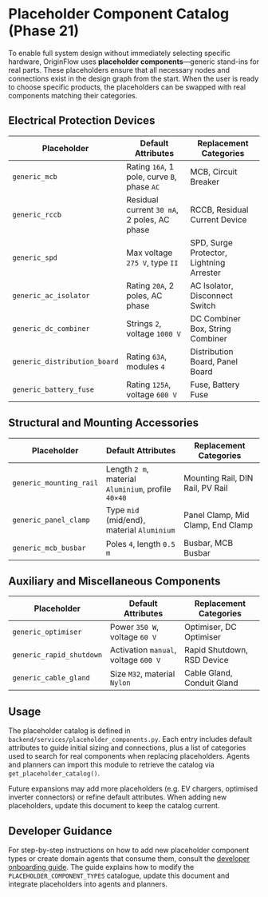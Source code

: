 # Placeholder Component Catalog (Phase 21)

To enable full system design without immediately selecting specific
hardware, OriginFlow uses **placeholder components**—generic stand-ins for
real parts.  These placeholders ensure that all necessary nodes and
connections exist in the design graph from the start.  When the user
is ready to choose specific products, the placeholders can be swapped
with real components matching their categories.

## Electrical Protection Devices

| Placeholder          | Default Attributes                            | Replacement Categories                 |
|---------------------|-----------------------------------------------|----------------------------------------|
| `generic_mcb`       | Rating `16A`, 1 pole, curve `B`, phase `AC`  | MCB, Circuit Breaker                  |
| `generic_rccb`      | Residual current `30 mA`, 2 poles, AC phase   | RCCB, Residual Current Device         |
| `generic_spd`       | Max voltage `275 V`, type `II`                | SPD, Surge Protector, Lightning Arrester|
| `generic_ac_isolator` | Rating `20A`, 2 poles, AC phase            | AC Isolator, Disconnect Switch        |
| `generic_dc_combiner` | Strings `2`, voltage `1000 V`                | DC Combiner Box, String Combiner       |
| `generic_distribution_board` | Rating `63A`, modules `4`             | Distribution Board, Panel Board        |
| `generic_battery_fuse` | Rating `125A`, voltage `600 V`            | Fuse, Battery Fuse                     |

## Structural and Mounting Accessories

| Placeholder             | Default Attributes                              | Replacement Categories          |
|------------------------|-------------------------------------------------|---------------------------------|
| `generic_mounting_rail`| Length `2 m`, material `Aluminium`, profile `40×40`| Mounting Rail, DIN Rail, PV Rail|
| `generic_panel_clamp`  | Type `mid` (mid/end), material `Aluminium`        | Panel Clamp, Mid Clamp, End Clamp|
| `generic_mcb_busbar`   | Poles `4`, length `0.5 m`                         | Busbar, MCB Busbar             |

## Auxiliary and Miscellaneous Components

| Placeholder                | Default Attributes                         | Replacement Categories        |
|---------------------------|--------------------------------------------|-------------------------------|
| `generic_optimiser`       | Power `350 W`, voltage `60 V`             | Optimiser, DC Optimiser        |
| `generic_rapid_shutdown`  | Activation `manual`, voltage `600 V`      | Rapid Shutdown, RSD Device      |
| `generic_cable_gland`     | Size `M32`, material `Nylon`             | Cable Gland, Conduit Gland      |

## Usage

The placeholder catalog is defined in `backend/services/placeholder_components.py`.  Each
entry includes default attributes to guide initial sizing and
connections, plus a list of categories used to search for real
components when replacing placeholders.  Agents and planners can
import this module to retrieve the catalog via `get_placeholder_catalog()`.

Future expansions may add more placeholders (e.g. EV chargers,
optimised inverter connectors) or refine default attributes.  When
adding new placeholders, update this document to keep the catalog
current.

## Developer Guidance

For step-by-step instructions on how to add new placeholder component types or create
domain agents that consume them, consult the [developer onboarding guide](developer_guide.md).
The guide explains how to modify the `PLACEHOLDER_COMPONENT_TYPES` catalogue, update this
document and integrate placeholders into agents and planners.
